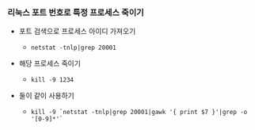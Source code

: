 ### 리눅스 포트 번호로 특정 프로세스 죽이기

* 포트 검색으로 프로세스 아이디 가져오기
    * ``` netstat -tnlp|grep 20001 ```
    

* 해당 프로세스 죽이기
    * ``` kill -9 1234 ```
    

* 둘이 같이 사용하기
    * ``` kill -9 `netstat -tnlp|grep 20001|gawk '{ print $7 }'|grep -o '[0-9]*'` ```